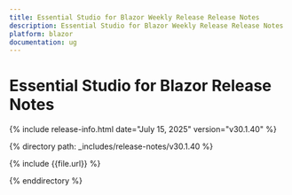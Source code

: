 ```yaml
---
title: Essential Studio for Blazor Weekly Release Release Notes  
description: Essential Studio for Blazor Weekly Release Release Notes  
platform: blazor
documentation: ug
---
```


# Essential Studio for Blazor  Release Notes  

{% include release-info.html date="July 15, 2025"  version="v30.1.40" %}

{% directory path: _includes/release-notes/v30.1.40 %}

{% include {{file.url}} %}

{% enddirectory %}